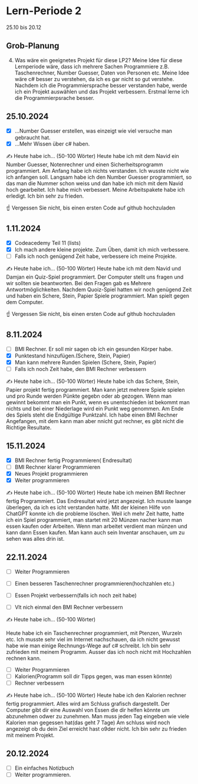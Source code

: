 # Lern-Periode 2

25.10 bis 20.12

## Grob-Planung


4. Was wäre ein geeignetes Projekt für diese LP2?
Meine Idee für diese Lernperiode wäre, dass ich mehrere Sachen Programmiere z.B. Taschenrechner, Number Guesser, Daten von Personen etc. Meine Idee wäre c# besser zu verstehen, da ich es gar nicht so gut verstehe. Nachdem ich die Programmiersprache besser verstanden habe, werde ich ein Projekt auswählen und das Projekt verbessern. Erstmal lerne ich die Programmierpsrache besser.

## 25.10.2024

- [X] ...Number Guesser erstellen, was einzeigt wie viel versuche man gebraucht hat.
- [X] ...Mehr Wissen über c# haben.

✍️ Heute habe ich... (50-100 Wörter)
Heute habe ich mit dem Navid ein Number Guesser, Notenrechner und einen Sicherheitsprogramm programmiert. Am Anfang habe ich nichts verstanden. Ich wusste nicht wie ich anfangen soll. Langsam habe ich den Number Guesser programmiert, so das man die Nummer schon weiss und dan habe ich mich mit dem Navid hoch gearbeitet. Ich habe mich verbessert. Meine Arbeitspakete habe ich erledigt. Ich bin sehr zu frieden.

☝️ Vergessen Sie nicht, bis einen ersten Code auf github hochzuladen
 
## 1.11.2024
- [X] Codeacedemy Teil 11 (lists)
- [X] Ich mach andere kleine projekte. Zum Üben, damit ich mich verbessere.
- [ ] Falls ich noch genügend Zeit habe, verbessere ich meine Projekte.

✍️ Heute habe ich... (50-100 Wörter)
Heute habe ich mit dem Navid und Damjan ein Quiz-Spiel programmiert. Der Computer stellt uns fragen und wir sollten sie beantworten. Bei den Fragen gab es Mehrere Antwortmöglichkeiten. Nachdem Quoiz-Spiel hatten wir noch genügend Zeit und haben ein Schere, Stein, Papier Spiele programmiert. Man spielt gegen dem Computer.

☝️ Vergessen Sie nicht, bis einen ersten Code auf github hochzuladen

## 8.11.2024
- [ ] BMI Rechner. Er soll mir sagen ob ich ein gesunden Körper habe.
- [X] Punktestand hinzufügen.(Schere, Stein, Papier)  
- [X] Man kann mehrere Runden Spielen (Schere, Stein, Papier)
- [ ] Falls ich noch Zeit habe, den BMI Rechner verbessern

✍️ Heute habe ich... (50-100 Wörter)
Heute habe ich das Schere, Stein, Papier projekt fertig programmiert. Man kann jetzt mehrere Spiele spielen und pro Runde werden Pünkte gegebn oder ab gezogen. Wenn man gewinnt bekommt man ein Punkt, wenn es unentschieden ist bekommt man nichts und bei einer Niederlage wird ein Punkt weg genommen. Am Ende des Spiels steht die Endgültige Punktzahl. Ich habe einen BMI Rechner Angefangen, mit dem kann man aber nnicht gut rechner, es gibt nicht die Richtige Resultate.
## 15.11.2024
- [x] BMI Rechner fertig Programmieren( Endresultat)
- [ ] BMI Rechner klarer Programmieren
- [x] Neues Projekt programmieren
- [x] Weiter programmieren

✍️ Heute habe ich... (50-100 Wörter)
Heute habe ich meinen BMI Rechner fertig Programmiert. Das Endresultat wird jetzt angezeigt. Ich musste laange überlegen, da ich es  icht verstanden hatte. Mit der kleinen Hilfe von ChatGPT konnte ich die probleme löschen. Weil ich mehr Zeit hatte, hatte ich ein Spiel programmiert, man startet mit 20 Münzen nacher kann man essen kaufen oder Arbeiten. Wenn man arbeitet verdient man münzen und kann dann Essen kaufen. Man kann auch sein Inventar anschauen, um zu sehen was alles drin ist.
## 22.11.2024
- [ ] Weiter Programmieren
- [ ] Einen besseren Taschenrechner programmieren(hochzahlen etc.)
- [ ] Essen Projekt verbessern(falls ich noch zeit habe)
- [ ] Vlt nich einmal den BMI Rechner verbessern


✍️ Heute habe ich... (50-100 Wörter)

Heute habe ich ein Taschenrechner programmiert, mit Ptenzen, Wurzeln etc. Ich musste sehr viel im Internet nachschauen, da ich nicht gewusst habe wie man einige Rechnungs-Wege auf c# schreibt. Ich bin sehr zufrieden mit meinem Programm. Ausser das ich noch nicht mit Hochzahlen rechnen kann.

- [ ] Weiter Programmieren
- [ ] Kalorien(Programm soll dir Tipps gegen, was man essen könnte)
- [ ] Rechner verbessern

✍️ Heute habe ich... (50-100 Wörter)
Heute habe ich den Kalorien rechner fertig programmiert. Alles wird am Schluss grafisch dargestellt. Der Computer gibt dir eine Auswahl von Essen die dir helfen könnte um abzunehmen odwer zu zunehmen. Man muss jeden Tag eingeben wie viele Kalorien man gegessen hat(das geht 7 Tage) Am schluss wird noch angezeigt ob du dein  Ziel erreicht hast o9der nicht. Ich bin sehr zu frieden mit meinem Projekt.

## 20.12.2024
- [ ] Ein einfaches Notizbuch
- [ ] Weiter programmieren.
